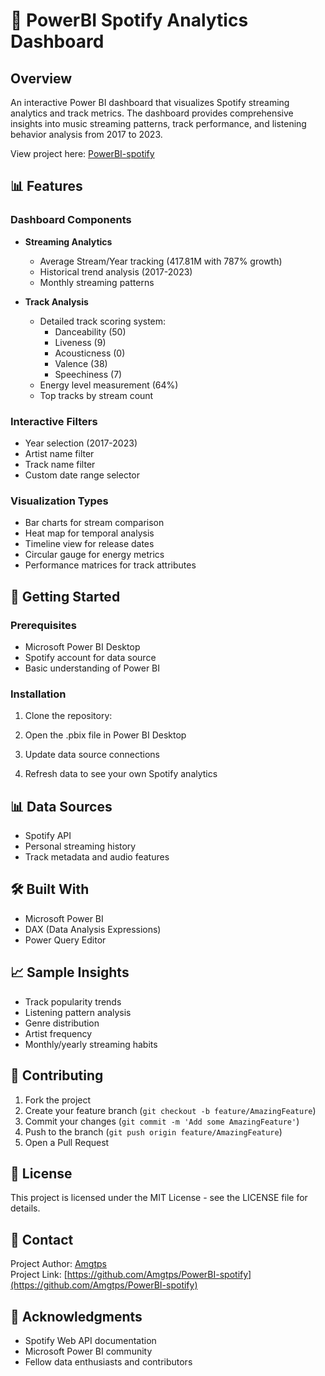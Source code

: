 # 🎵 PowerBI Spotify Analytics Dashboard

## Overview
An interactive Power BI dashboard that visualizes Spotify streaming analytics and track metrics. The dashboard provides comprehensive insights into music streaming patterns, track performance, and listening behavior analysis from 2017 to 2023.

View project here: [PowerBI-spotify](https://github.com/Amgtps/PowerBI-spotify)

## 📊 Features

### Dashboard Components
- **Streaming Analytics**
  - Average Stream/Year tracking (417.81M with 787% growth)
  - Historical trend analysis (2017-2023)
  - Monthly streaming patterns

- **Track Analysis**
  - Detailed track scoring system:
    - Danceability (50)
    - Liveness (9)
    - Acousticness (0)
    - Valence (38)
    - Speechiness (7)
  - Energy level measurement (64%)
  - Top tracks by stream count

### Interactive Filters
- Year selection (2017-2023)
- Artist name filter
- Track name filter
- Custom date range selector

### Visualization Types
- Bar charts for stream comparison
- Heat map for temporal analysis
- Timeline view for release dates
- Circular gauge for energy metrics
- Performance matrices for track attributes

## 🚀 Getting Started

### Prerequisites
- Microsoft Power BI Desktop
- Spotify account for data source
- Basic understanding of Power BI

### Installation
1. Clone the repository:

1. Open the .pbix file in Power BI Desktop
2. Update data source connections
3. Refresh data to see your own Spotify analytics

## 📊 Data Sources
* Spotify API
* Personal streaming history
* Track metadata and audio features

## 🛠️ Built With
* Microsoft Power BI
* DAX (Data Analysis Expressions)
* Power Query Editor

## 📈 Sample Insights
* Track popularity trends
* Listening pattern analysis
* Genre distribution
* Artist frequency
* Monthly/yearly streaming habits

## 🤝 Contributing
1. Fork the project
2. Create your feature branch (`git checkout -b feature/AmazingFeature`)
3. Commit your changes (`git commit -m 'Add some AmazingFeature'`)
4. Push to the branch (`git push origin feature/AmazingFeature`)
5. Open a Pull Request

## 📝 License
This project is licensed under the MIT License - see the LICENSE file for details.

## 📧 Contact
Project Author: [Amgtps](https://github.com/Amgtps)  
Project Link: [https://github.com/Amgtps/PowerBI-spotify](https://github.com/Amgtps/PowerBI-spotify)

## 🙏 Acknowledgments
* Spotify Web API documentation
* Microsoft Power BI community
* Fellow data enthusiasts and contributors
